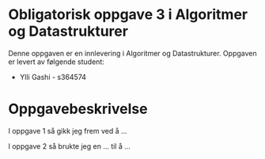 # Obligatorisk oppgave 3 i Algoritmer og Datastrukturer

Denne oppgaven er en innlevering i Algoritmer og Datastrukturer. 
Oppgaven er levert av følgende student:
* Ylli Gashi - s364574


# Oppgavebeskrivelse

I oppgave 1 så gikk jeg frem ved å ...

I oppgave 2 så brukte jeg en ... til å ...
